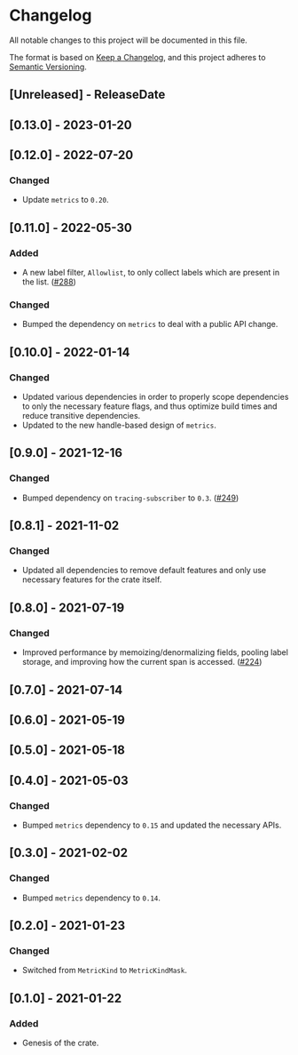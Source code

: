 # Changelog
All notable changes to this project will be documented in this file.

The format is based on [Keep a Changelog](https://keepachangelog.com/en/1.0.0/),
and this project adheres to [Semantic Versioning](https://semver.org/spec/v2.0.0.html).

<!-- next-header -->

## [Unreleased] - ReleaseDate

## [0.13.0] - 2023-01-20

## [0.12.0] - 2022-07-20

### Changed

- Update `metrics` to `0.20`.

## [0.11.0] - 2022-05-30

### Added

- A new label filter, `Allowlist`, to only collect labels which are present in the list. ([#288](https://github.com/metrics-rs/metrics/pull/288))

### Changed

- Bumped the dependency on `metrics` to deal with a public API change.

## [0.10.0] - 2022-01-14

### Changed
- Updated various dependencies in order to properly scope dependencies to only the necessary feature
  flags, and thus optimize build times and reduce transitive dependencies.
- Updated to the new handle-based design of `metrics`.

## [0.9.0] - 2021-12-16

### Changed
- Bumped dependency on `tracing-subscriber` to `0.3`. ([#249](https://github.com/metrics-rs/metrics/pull/249))

## [0.8.1] - 2021-11-02

### Changed
- Updated all dependencies to remove default features and only use necessary features for the crate itself.

## [0.8.0] - 2021-07-19

### Changed
- Improved performance by memoizing/denormalizing fields, pooling label storage, and improving how
  the current span is accessed. ([#224](https://github.com/metrics-rs/metrics/pull/224))

## [0.7.0] - 2021-07-14

## [0.6.0] - 2021-05-19

## [0.5.0] - 2021-05-18

## [0.4.0] - 2021-05-03

### Changed
- Bumped `metrics` dependency to `0.15` and updated the necessary APIs.
## [0.3.0] - 2021-02-02
### Changed
- Bumped `metrics` dependency to `0.14`.

## [0.2.0] - 2021-01-23
### Changed
- Switched from `MetricKind` to `MetricKindMask`.

## [0.1.0] - 2021-01-22
### Added
- Genesis of the crate.
